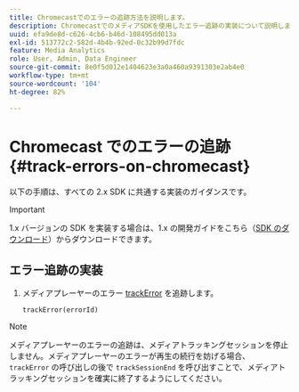 ```yaml
---
title: Chromecastでのエラーの追跡方法を説明します。
description: ChromecastでのメディアSDKを使用したエラー追跡の実装について説明します。
uuid: efa9de8d-c626-4cb6-b46d-108495dd013a
exl-id: 513772c2-582d-4b4b-92ed-0c32b99d7fdc
feature: Media Analytics
role: User, Admin, Data Engineer
source-git-commit: 8e0f5d012e1404623e3a0a460a9391303e2ab4e0
workflow-type: tm+mt
source-wordcount: '104'
ht-degree: 82%

---
```


# Chromecast でのエラーの追跡{#track-errors-on-chromecast}

以下の手順は、すべての 2.x SDK に共通する実装のガイダンスです。

>[!IMPORTANT]
>
>1.x バージョンの SDK を実装する場合は、1.x の開発ガイドをこちら（[SDK のダウンロード](/help/sdk-implement/download-sdks.md)）からダウンロードできます。

## エラー追跡の実装

1. メディアプレーヤーのエラー [trackError](https://adobe-marketing-cloud.github.io/media-sdks/reference/chromecast/ADBMobile.media.html#.trackError) を追跡します。

   ```
   trackError(errorId)
   ```

>[!NOTE]
>
>メディアプレーヤーのエラーの追跡は、メディアトラッキングセッションを停止しません。メディアプレーヤーのエラーが再生の続行を妨げる場合、`trackError` の呼び出しの後で `trackSessionEnd` を呼び出すことで、メディアトラッキングセッションを確実に終了するようにしてください。
